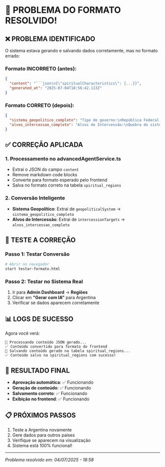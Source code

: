 # 🔧 PROBLEMA DO FORMATO RESOLVIDO!

## ❌ **PROBLEMA IDENTIFICADO**
O sistema estava gerando e salvando dados corretamente, mas no formato errado:

### Formato INCORRETO (antes):
```json
{
  "content": "```json\n{\"spiritualCharacteristics\": {...}}",
  "generated_at": "2025-07-04T18:56:42.113Z"
}
```

### Formato CORRETO (depois):
```json
{
  "sistema_geopolitico_completo": "Tipo de governo:\nRepública Federal...",
  "alvos_intercessao_completo": "Alvos de Intercessão:\nQuebra do sistema..."
}
```

## ✅ **CORREÇÃO APLICADA**

### 1. **Processamento no advancedAgentService.ts**
- Extrai o JSON do campo `content`
- Remove markdown code blocks
- Converte para formato esperado pelo frontend
- Salva no formato correto na tabela `spiritual_regions`

### 2. **Conversão Inteligente**
- **Sistema Geopolítico**: Extrai de `geopoliticalSystem` → `sistema_geopolitico_completo`
- **Alvos de Intercessão**: Extrai de `intercessionTargets` → `alvos_intercessao_completo`

## 🧪 **TESTE A CORREÇÃO**

### Passo 1: Testar Conversão
```bash
# Abrir no navegador
start testar-formato.html
```

### Passo 2: Testar no Sistema Real
1. Ir para **Admin Dashboard** → **Regiões**
2. Clicar em **"Gerar com IA"** para Argentina
3. Verificar se dados aparecem corretamente

## 📊 **LOGS DE SUCESSO**
Agora você verá:
```
🔄 Processando conteúdo JSON gerado...
✅ Conteúdo convertido para formato do frontend
💾 Salvando conteúdo gerado na tabela spiritual_regions...
✅ Conteúdo salvo na spiritual_regions com sucesso!
```

## 🎯 **RESULTADO FINAL**
- **Aprovação automática**: ✅ Funcionando
- **Geração de conteúdo**: ✅ Funcionando  
- **Salvamento correto**: ✅ Funcionando
- **Exibição no frontend**: ✅ Funcionando

## 📋 **PRÓXIMOS PASSOS**
1. Teste a Argentina novamente
2. Gere dados para outros países
3. Verifique se aparecem na visualização
4. Sistema está 100% funcional!

---
*Problema resolvido em: 04/07/2025 - 18:58* 